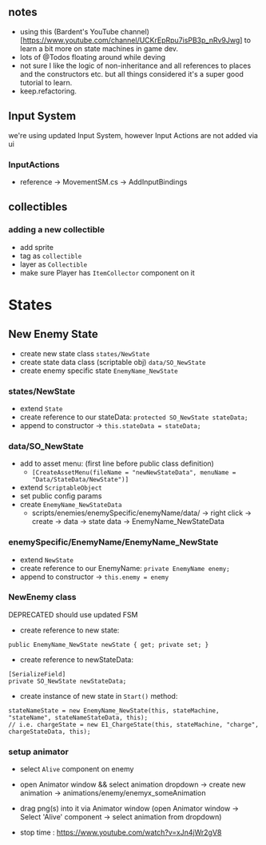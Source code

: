 ## notes
- using this (Bardent's YouTube channel)[https://www.youtube.com/channel/UCKrEpRpu7isPB3p_nRv9Jwg] to learn a bit more on state machines in game dev.
- lots of @Todos floating around while deving
- not sure I like the logic of non-inheritance and all references to places and the constructors etc. but all things considered it's a super good tutorial to learn.
- keep.refactoring.

## Input System
we're using updated Input System, however Input Actions are not added via ui

### InputActions
- reference -> MovementSM.cs -> AddInputBindings

## collectibles

### adding a new collectible
- add sprite
- tag as `collectible`
- layer as `Collectible`
- make sure Player has `ItemCollector` component on it


# States

## New Enemy State
- create new state class `states/NewState`
- create state data class (scriptable obj) `data/SO_NewState`
- create enemy specific state `EnemyName_NewState`

### states/NewState
- extend `State`
- create reference to our stateData: `protected SO_NewState stateData;`
- append to constructor -> `this.stateData = stateData;`

### data/SO_NewState
- add to asset menu: (first line before public class definition) 
  - `[CreateAssetMenu(fileName = "newNewStateData", menuName = "Data/StateData/NewState")]`
- extend `ScriptableObject`
- set public config params
- create `EnemyName_NewStateData` 
  - scripts/enemies/enemySpecific/enemyName/data/ -> right click -> create -> data -> state data -> EnemyName_NewStateData

### enemySpecific/EnemyName/EnemyName_NewState
- extend `NewState`
- create reference to our EnemyName: `private EnemyName enemy;`
- append to constructor -> `this.enemy = enemy`

### NewEnemy class
DEPRECATED should use updated FSM

- create reference to new state: 
```
public EnemyName_NewState newState { get; private set; }
```
- create reference to newStateData:
```
[SerializeField]
private SO_NewState newStateData;
```
- create instance of new state in `Start()` method:
```
stateNameState = new EnemyName_NewState(this, stateMachine, "stateName", stateNameStateData, this);
// i.e. chargeState = new E1_ChargeState(this, stateMachine, "charge", chargeStateData, this);
```

### setup animator
  - select `Alive` component on enemy
  - open Animator window && select animation dropdown -> create new animation -> animations/enemy/enemyx_someAnimation
  - drag png(s) into it via Animator window (open Animator window -> Select 'Alive' component -> select animation from dropdown)

  - stop time : https://www.youtube.com/watch?v=xJn4jWr2gV8